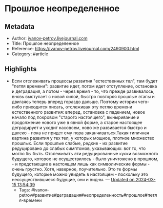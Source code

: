 # Прошлое неопределенное

## Metadata
- Author: [ivanov-petrov.livejournal.com]()
- Title: Прошлое неопределенное
- Reference: https://ivanov-petrov.livejournal.com/2490900.html
- Category: #article

## Highlights
- Если отслеживать процессы развития "естественных тел", там будет "петля времени": развитие идет, потом идет отступление, остановка и деградация, а потом - через время - то, что прежде развивалось, вновь выступает с новой силой, быстро повторяя прошлые этапы и двигаясь теперь вперед гораздо дальше. Поэтому истории чего-либо приходится писать, отслеживая эту петлю времени естественного развития: вперед, остановка с падением, новое начало под покровом "старого настоящего", выныривание и продолжение нового уже в явной форме, а старое настоящее деградирует и уходит насовсем, ново же развивается быстро и далеко - пока не придет ему пора заканчиваться.Такая типичная картина развития у тех тел, у которых мощное, плотное множество прошлых. Если прошлые слабые, редкие - их развитие редуцировано до слабых симптомов, указывающих: вот то, что могло бы быть. Отслеживать эти редуцированные куски возможного будущего, которое не осуществилось - было уничтожено в прошлом, - и предстающие в настоящем лишь как символические формы - очень грустно. Хотя, наверное, поучительно. Это те формы будущего, которые можно увидеть в настоящем - поскольку это неосуществившиеся будущие, они и видны. — [Updated on 2024-03-15 13:54:39](https://hyp.is/bBOr2OK6Ee6p7JPktCGSGQ/ivanov-petrov.livejournal.com/2490900.html)
   - Tags: #ivanov-petrov#развитие#деградация#неопределенность#прошлое#петля-времени
